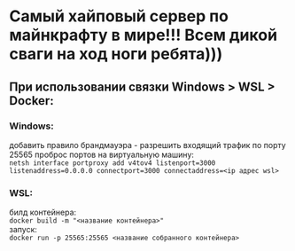 # Самый хайповый сервер по майнкрафту в мире!!! Всем дикой сваги на ход ноги ребята)))



## При использовании связки Windows > WSL > Docker:

### Windows: 
добавить правило брандмауэра - разрешить входящий трафик по порту 25565
проброс портов на виртуальную машину:\
  `netsh interface portproxy add v4tov4 listenport=3000 listenaddress=0.0.0.0 connectport=3000 connectaddress=<ip адрес wsl>`

### WSL: 
билд контейнера:\
  `docker build -m "<название контейнера>"`\
запуск:\
  `docker run -p 25565:25565 <название собранного контейнера>`
